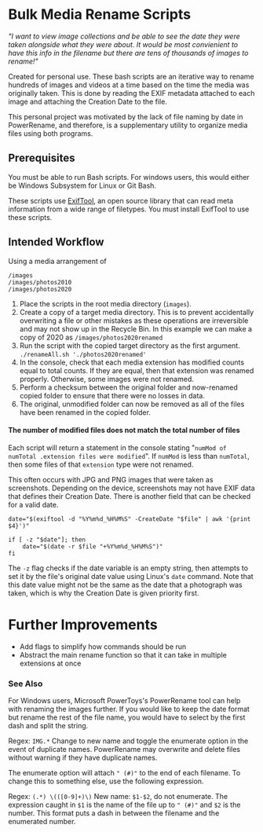 # Bulk Media Rename Scripts

*"I want to view image collections and be able to see the date they were taken alongside what they were about. It would be most convienient to have this info in the filename but there are tens of thousands of images to rename!"*

Created for personal use. These bash scripts are an iterative way to rename hundreds of images and videos at a time based on the time the media was originally taken. This is done by reading the EXIF metadata attached to each image and attaching the Creation Date to the file.

This personal project was motivated by the lack of file naming by date in PowerRename, and therefore, is a supplementary utility to organize media files using both programs.

## Prerequisites

You must be able to run Bash scripts. For windows users, this would either be Windows Subsystem for Linux or Git Bash.

These scripts use [ExifTool](https://github.com/exiftool/exiftool), an open source library that can read meta information from a wide range of filetypes. You must install ExifTool to use these scripts.

## Intended Workflow
Using a media arrangement of 
```
/images
/images/photos2010
/images/photos2020
```
1. Place the scripts in the root media directory (`images`).
2. Create a copy of a target media directory. This is to prevent accidentally overwriting a file or other mistakes as these operations are irreversible and may not show up in the Recycle Bin. In this example we can make a copy of 2020 as `/images/photos2020renamed`
3. Run the script with the copied target directory as the first argument. `./renameAll.sh './photos2020renamed'`
4. In the console, check that each media extension has modified counts equal to total counts. If they are equal, then that extension was renamed properly. Otherwise, some images were not renamed.
5. Perform a checksum between the original folder and now-renamed copied folder to ensure that there were no losses in data.
6. The original, unmodified folder can now be removed as all of the files have been renamed in the copied folder.

#### The number of modified files does not match the total number of files

Each script will return a statement in the console stating "`numMod of numTotal .extension files were modified`". If `numMod` is less than `numTotal`, then some files of that `extension` type were not renamed.

This often occurs with JPG and PNG images that were taken as screenshots. Depending on the device, screenshots may not have EXIF data that defines their Creation Date. There is another field that can be checked for a valid date.  

```
date="$(exiftool -d "%Y%m%d_%H%M%S" -CreateDate "$file" | awk '{print $4}')"

if [ -z "$date"]; then
    date="$(date -r $file "+%Y%m%d_%H%M%S")"
fi
```

The `-z` flag checks if the date variable is an empty string, then attempts to set it by the file's original date value using Linux's `date` command. Note that this date value might not be the same as the date that a photograph was taken, which is why the Creation Date is given priority first.

# Further Improvements

- Add flags to simplify how commands should be run
- Abstract the main rename function so that it can take in multiple extensions at once 

### See Also

For Windows users, Microsoft PowerToys's PowerRename tool can help with renaming the images further. If you would like to keep the date format but rename the rest of the file name, you would have to select by the first dash and split the string.

Regex: `IMG.*` 
Change to new name and toggle the enumerate option in the event of duplicate names. PowerRename may overwrite and delete files without warning if they have duplicate names.

The enumerate option will attach `" (#)"` to the end of each filename. To change this to something else, use the following expression.

Regex: `(.*) \(([0-9]+)\)`
New name: `$1-$2`, do not enumerate.
The expression caught in `$1` is the name of the file up to `" (#)"` and `$2` is the number. This format puts a dash in between the filename and the enumerated number.